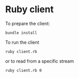# Ruby client

To prepare the client:
```
bundle install
```

To run the client
```
ruby client.rb
```
or to read from a specific stream
```
ruby client.rb 0
```
